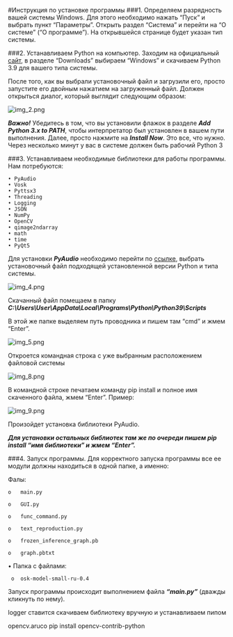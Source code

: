 #Инструкция по установке программы
###1.	Определяем разрядность вашей системы Windows.
Для этого необходимо нажать “Пуск” и выбрать пункт “Параметры”. 
Открыть раздел “Система” и перейти на “О системе” (“О программе”). 
На открывшейся странице будет указан тип системы.

###2.	Устанавливаем Python на компьютер.
Заходим на официальный 
[сайт](https://www.python.org/downloads/windows/), 
в разделе “Downloads” выбираем “Windows” и скачиваем Python 3.9 
для вашего типа системы.

После того, как вы выбрали установочный файл и загрузили его, 
просто запустите его двойным нажатием на загруженный файл. Должен 
открыться диалог, который выглядит следующим образом:

![img_2.png](img_2.png)

***Важно!*** Убедитесь в том, что вы установили флажок в разделе 
***Add Python 3.x to PATH***, чтобы интерпретатор был установлен 
в вашем пути выполнения.
Далее, просто нажмите на ***Install Now***. Это все, что нужно. 
Через несколько минут у вас в системе должен быть рабочий Python 3

###3.	Устанавливаем необходимые библиотеки для работы программы.
Нам потребуются: 
```
• PyAudio
• Vosk
• Pyttsx3
• Threading
• Logging
• JSON
• NumPy 
• OpenCV 
• qimage2ndarray
• math
• time
• PyQt5
```


Для установки ***PyAudio*** необходимо перейти по 
[ссылке](https://www.lfd.uci.edu/%7Egohlke/pythonlibs/#pyaudio), 
выбрать установочный файл подходящей установленной версии Python и 
типа системы.

![img_4.png](img_4.png)

Скачанный файл помещаем в папку 
***C:\Users\User\AppData\Local\Programs\Python\Python39\Scripts***

В этой же папке выделяем путь проводника и пишем там “cmd” и жмем 
“Еnter”.

![img_5.png](img_5.png)

Откроется командная строка с уже выбранным расположением файловой 
системы

![img_8.png](img_8.png)

В командной строке печатаем команду pip install и полное имя 
скаченного файла, жмем “Еnter”.
Пример: 

![img_9.png](img_9.png)

Произойдет установка библиотеки PyAudio.

***Для установки остальных библиотек там же по очереди пишем pip 
install “имя библиотеки” и жмем “Еnter”.***

###4.	Запуск программы.
Для корректного запуска программы все ее модули должны находиться в 
одной папке, а именно: 

Фалы:

    o	main.py

    o	GUI.py
    
    o	func_command.py

    o	text_reproduction.py

    o	frozen_inference_graph.pb 

    o	graph.pbtxt

•	Папка с файлами:

     o	osk-model-small-ru-0.4

Запуск программы происходит выполнением файла ***“main.py”*** 
(дважды кликнуть по нему). 

logger ставится скачиваем библиотеку вручную и устанавливаем пипом


opencv.aruco
pip install opencv-contrib-python
